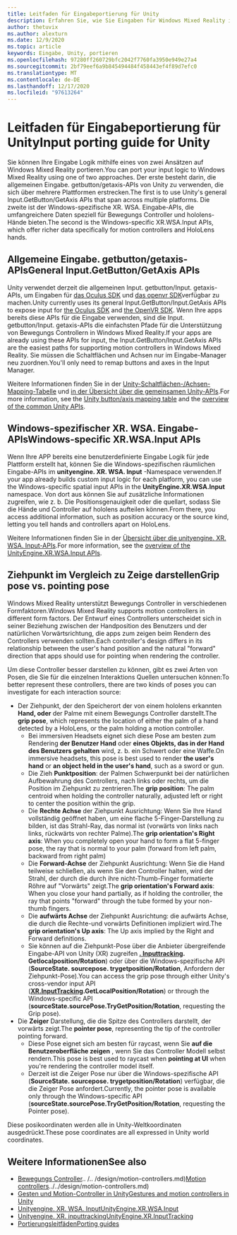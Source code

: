 ```yaml
---
title: Leitfaden für Eingabeportierung für Unity
description: Erfahren Sie, wie Sie Eingaben für Windows Mixed Reality in Unity verarbeiten.
author: thetuvix
ms.author: alexturn
ms.date: 12/9/2020
ms.topic: article
keywords: Eingabe, Unity, portieren
ms.openlocfilehash: 97280ff260729bfc2042f7760fa3950e949e27a4
ms.sourcegitcommit: 2bf79eef6a9b845494484f458443ef4f89d7efc0
ms.translationtype: MT
ms.contentlocale: de-DE
ms.lasthandoff: 12/17/2020
ms.locfileid: "97613264"
---
```

# <a name="input-porting-guide-for-unity"></a><span data-ttu-id="33c29-104">Leitfaden für Eingabeportierung für Unity</span><span class="sxs-lookup"><span data-stu-id="33c29-104">Input porting guide for Unity</span></span>

<span data-ttu-id="33c29-105">Sie können Ihre Eingabe Logik mithilfe eines von zwei Ansätzen auf Windows Mixed Reality portieren.</span><span class="sxs-lookup"><span data-stu-id="33c29-105">You can port your input logic to Windows Mixed Reality using one of two approaches.</span></span> <span data-ttu-id="33c29-106">Der erste besteht darin, die allgemeinen Eingabe. getbutton/getaxis-APIs von Unity zu verwenden, die sich über mehrere Plattformen erstrecken.</span><span class="sxs-lookup"><span data-stu-id="33c29-106">The first is to use Unity's general Input.GetButton/GetAxis APIs that span across multiple platforms.</span></span> <span data-ttu-id="33c29-107">Die zweite ist der Windows-spezifische XR. WSA. Eingabe-APIs, die umfangreichere Daten speziell für Bewegungs Controller und hololens-Hände bieten.</span><span class="sxs-lookup"><span data-stu-id="33c29-107">The second is the Windows-specific XR.WSA.Input APIs, which offer richer data specifically for motion controllers and HoloLens hands.</span></span>

## <a name="general-inputgetbuttongetaxis-apis"></a><span data-ttu-id="33c29-108">Allgemeine Eingabe. getbutton/getaxis-APIs</span><span class="sxs-lookup"><span data-stu-id="33c29-108">General Input.GetButton/GetAxis APIs</span></span>

<span data-ttu-id="33c29-109">Unity verwendet derzeit die allgemeinen Input. getbutton/Input. getaxis-APIs, um Eingaben für [das Oculus SDK](https://docs.unity3d.com/Manual/OculusControllers.html) und [das openvr SDK](https://docs.unity3d.com/Manual/OpenVRControllers.html)verfügbar zu machen.</span><span class="sxs-lookup"><span data-stu-id="33c29-109">Unity currently uses its general Input.GetButton/Input.GetAxis APIs to expose input for [the Oculus SDK](https://docs.unity3d.com/Manual/OculusControllers.html) and [the OpenVR SDK](https://docs.unity3d.com/Manual/OpenVRControllers.html).</span></span> <span data-ttu-id="33c29-110">Wenn Ihre apps bereits diese APIs für die Eingabe verwenden, sind die Input. getbutton/Input. getaxis-APIs die einfachsten Pfade für die Unterstützung von Bewegungs Controllern in Windows Mixed Reality.</span><span class="sxs-lookup"><span data-stu-id="33c29-110">If your apps are already using these APIs for input, the Input.GetButton/Input.GetAxis APIs are the easiest paths for supporting motion controllers in Windows Mixed Reality.</span></span> <span data-ttu-id="33c29-111">Sie müssen die Schaltflächen und Achsen nur im Eingabe-Manager neu zuordnen.</span><span class="sxs-lookup"><span data-stu-id="33c29-111">You'll only need to remap buttons and axes in the Input Manager.</span></span>

<span data-ttu-id="33c29-112">Weitere Informationen finden Sie in der [Unity-Schaltflächen-/Achsen-Mapping-Tabelle](../unity/gestures-and-motion-controllers-in-unity.md#unity-buttonaxis-mapping-table) und [in der Übersicht über die gemeinsamen Unity-APIs](../unity/gestures-and-motion-controllers-in-unity.md#common-unity-apis-inputgetbuttongetaxis).</span><span class="sxs-lookup"><span data-stu-id="33c29-112">For more information, see the [Unity button/axis mapping table](../unity/gestures-and-motion-controllers-in-unity.md#unity-buttonaxis-mapping-table) and the [overview of the common Unity APIs](../unity/gestures-and-motion-controllers-in-unity.md#common-unity-apis-inputgetbuttongetaxis).</span></span>

## <a name="windows-specific-xrwsainput-apis"></a><span data-ttu-id="33c29-113">Windows-spezifischer XR. WSA. Eingabe-APIs</span><span class="sxs-lookup"><span data-stu-id="33c29-113">Windows-specific XR.WSA.Input APIs</span></span>

<span data-ttu-id="33c29-114">Wenn Ihre APP bereits eine benutzerdefinierte Eingabe Logik für jede Plattform erstellt hat, können Sie die Windows-spezifischen räumlichen Eingabe-APIs im **unityengine. XR. WSA. Input** -Namespace verwenden.</span><span class="sxs-lookup"><span data-stu-id="33c29-114">If your app already builds custom input logic for each platform, you can use the Windows-specific spatial input APIs in the **UnityEngine.XR.WSA.Input** namespace.</span></span> <span data-ttu-id="33c29-115">Von dort aus können Sie auf zusätzliche Informationen zugreifen, wie z. b. Die Positionsgenauigkeit oder die quellart, sodass Sie die Hände und Controller auf hololens aufteilen können.</span><span class="sxs-lookup"><span data-stu-id="33c29-115">From there, you access additional information, such as position accuracy or the source kind, letting you tell hands and controllers apart on HoloLens.</span></span>

<span data-ttu-id="33c29-116">Weitere Informationen finden Sie in der [Übersicht über die unityengine. XR. WSA. Input-APIs](../unity/gestures-and-motion-controllers-in-unity.md#windows-specific-apis-xrwsainput).</span><span class="sxs-lookup"><span data-stu-id="33c29-116">For more information, see the [overview of the UnityEngine.XR.WSA.Input APIs](../unity/gestures-and-motion-controllers-in-unity.md#windows-specific-apis-xrwsainput).</span></span>

## <a name="grip-pose-vs-pointing-pose"></a><span data-ttu-id="33c29-117">Ziehpunkt im Vergleich zu Zeige darstellen</span><span class="sxs-lookup"><span data-stu-id="33c29-117">Grip pose vs. pointing pose</span></span>

<span data-ttu-id="33c29-118">Windows Mixed Reality unterstützt Bewegungs Controller in verschiedenen Formfaktoren.</span><span class="sxs-lookup"><span data-stu-id="33c29-118">Windows Mixed Reality supports motion controllers in different form factors.</span></span> <span data-ttu-id="33c29-119">Der Entwurf eines Controllers unterscheidet sich in seiner Beziehung zwischen der Handposition des Benutzers und der natürlichen Vorwärtsrichtung, die apps zum zeigen beim Rendern des Controllers verwenden sollten.</span><span class="sxs-lookup"><span data-stu-id="33c29-119">Each controller's design differs in its relationship between the user's hand position and the natural "forward" direction that apps should use for pointing when rendering the controller.</span></span>

<span data-ttu-id="33c29-120">Um diese Controller besser darstellen zu können, gibt es zwei Arten von Posen, die Sie für die einzelnen Interaktions Quellen untersuchen können:</span><span class="sxs-lookup"><span data-stu-id="33c29-120">To better represent these controllers, there are two kinds of poses you can investigate for each interaction source:</span></span>

* <span data-ttu-id="33c29-121">Der Ziehpunkt, der den Speicherort der von einem hololens erkannten **Hand, oder** der Palme mit einem Bewegungs Controller darstellt.</span><span class="sxs-lookup"><span data-stu-id="33c29-121">The **grip pose**, which represents the location of either the palm of a hand detected by a HoloLens, or the palm holding a motion controller.</span></span>
    * <span data-ttu-id="33c29-122">Bei immersiven Headsets eignet sich diese Pose am besten zum Rendering **der Benutzer Hand** oder **eines Objekts, das in der Hand des Benutzers gehalten** wird, z. b. ein Schwert oder eine Waffe.</span><span class="sxs-lookup"><span data-stu-id="33c29-122">On immersive headsets, this pose is best used to render **the user's hand** or **an object held in the user's hand**, such as a sword or gun.</span></span>
    * <span data-ttu-id="33c29-123">Die Zieh **Punktposition**: der Palmen Schwerpunkt bei der natürlichen Aufbewahrung des Controllers, nach links oder rechts, um die Position im Ziehpunkt zu zentrieren.</span><span class="sxs-lookup"><span data-stu-id="33c29-123">The **grip position**: The palm centroid when holding the controller naturally, adjusted left or right to center the position within the grip.</span></span>
    * <span data-ttu-id="33c29-124">Die **Rechte Achse** der Ziehpunkt Ausrichtung: Wenn Sie Ihre Hand vollständig geöffnet haben, um eine flache 5-Finger-Darstellung zu bilden, ist das Strahl-Ray, das normal ist (vorwärts von links nach links, rückwärts von rechter Palme).</span><span class="sxs-lookup"><span data-stu-id="33c29-124">The **grip orientation's Right axis**: When you completely open your hand to form a flat 5-finger pose, the ray that is normal to your palm (forward from left palm, backward from right palm)</span></span>
    * <span data-ttu-id="33c29-125">Die **Forward-Achse** der Ziehpunkt Ausrichtung: Wenn Sie die Hand teilweise schließen, als wenn Sie den Controller halten, wird der Strahl, der durch die durch ihre nicht-Thumb-Finger formatierte Röhre auf "Vorwärts" zeigt.</span><span class="sxs-lookup"><span data-stu-id="33c29-125">The **grip orientation's Forward axis**: When you close your hand partially, as if holding the controller, the ray that points "forward" through the tube formed by your non-thumb fingers.</span></span>
    * <span data-ttu-id="33c29-126">Die **aufwärts Achse** der Ziehpunkt Ausrichtung: die aufwärts Achse, die durch die Rechte-und vorwärts Definitionen impliziert wird.</span><span class="sxs-lookup"><span data-stu-id="33c29-126">The **grip orientation's Up axis**: The Up axis implied by the Right and Forward definitions.</span></span>
    * <span data-ttu-id="33c29-127">Sie können auf die Ziehpunkt-Pose über die Anbieter übergreifende Eingabe-API von Unity (XR) zugreifen **[. Inputtracking](https://docs.unity3d.com/ScriptReference/XR.InputTracking.html). Getlocalposition/Rotation**) oder über die Windows-spezifische API (**SourceState. sourcepose. trygetposition/Rotation**, Anfordern der Ziehpunkt-Pose).</span><span class="sxs-lookup"><span data-stu-id="33c29-127">You can access the grip pose through either Unity's cross-vendor input API (**[XR.InputTracking](https://docs.unity3d.com/ScriptReference/XR.InputTracking.html).GetLocalPosition/Rotation**) or through the Windows-specific API (**sourceState.sourcePose.TryGetPosition/Rotation**, requesting the Grip pose).</span></span>
* <span data-ttu-id="33c29-128">Die **Zeiger** Darstellung, die die Spitze des Controllers darstellt, der vorwärts zeigt.</span><span class="sxs-lookup"><span data-stu-id="33c29-128">The **pointer pose**, representing the tip of the controller pointing forward.</span></span>
    * <span data-ttu-id="33c29-129">Diese Pose eignet sich am besten für raycast, wenn Sie **auf die Benutzeroberfläche zeigen** , wenn Sie das Controller Modell selbst rendern.</span><span class="sxs-lookup"><span data-stu-id="33c29-129">This pose is best used to raycast when **pointing at UI** when you're rendering the controller model itself.</span></span>
    * <span data-ttu-id="33c29-130">Derzeit ist die Zeiger Pose nur über die Windows-spezifische API (**SourceState. sourcepose. trygetposition/Rotation**) verfügbar, die die Zeiger Pose anfordert.</span><span class="sxs-lookup"><span data-stu-id="33c29-130">Currently, the pointer pose is available only through the Windows-specific API (**sourceState.sourcePose.TryGetPosition/Rotation**, requesting the Pointer pose).</span></span>

<span data-ttu-id="33c29-131">Diese posikoordinaten werden alle in Unity-Weltkoordinaten ausgedrückt.</span><span class="sxs-lookup"><span data-stu-id="33c29-131">These pose coordinates are all expressed in Unity world coordinates.</span></span>

## <a name="see-also"></a><span data-ttu-id="33c29-132">Weitere Informationen</span><span class="sxs-lookup"><span data-stu-id="33c29-132">See also</span></span>
* <span data-ttu-id="33c29-133">[Bewegungs Controller]().. /.. /design/motion-controllers.md)</span><span class="sxs-lookup"><span data-stu-id="33c29-133">[Motion controllers]()../../design/motion-controllers.md)</span></span>
* [<span data-ttu-id="33c29-134">Gesten und Motion-Controller in Unity</span><span class="sxs-lookup"><span data-stu-id="33c29-134">Gestures and motion controllers in Unity</span></span>](../unity/gestures-and-motion-controllers-in-unity.md)
* [<span data-ttu-id="33c29-135">Unityengine. XR. WSA. Input</span><span class="sxs-lookup"><span data-stu-id="33c29-135">UnityEngine.XR.WSA.Input</span></span>](https://docs.unity3d.com/ScriptReference/XR.WSA.Input.InteractionManager.html)
* [<span data-ttu-id="33c29-136">Unityengine. XR. inputtracking</span><span class="sxs-lookup"><span data-stu-id="33c29-136">UnityEngine.XR.InputTracking</span></span>](https://docs.unity3d.com/ScriptReference/XR.InputTracking.html)
* [<span data-ttu-id="33c29-137">Portierungsleitfäden</span><span class="sxs-lookup"><span data-stu-id="33c29-137">Porting guides</span></span>](porting-guides.md)
